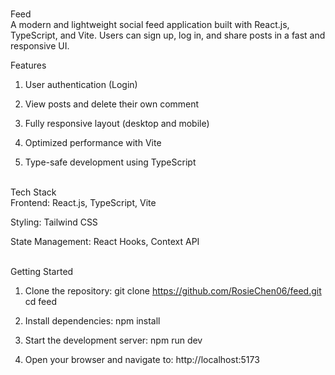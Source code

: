 <br>Feed</br>
A modern and lightweight social feed application built with React.js, TypeScript, and Vite.
Users can sign up, log in, and share posts in a fast and responsive UI.

<be>Features</br>
1. User authentication (Login)

2. View posts and delete their own comment

3. Fully responsive layout (desktop and mobile)

4. Optimized performance with Vite

5. Type-safe development using TypeScript

<br>Tech Stack</br>
Frontend: React.js, TypeScript, Vite

Styling: Tailwind CSS

State Management: React Hooks, Context API

<br>Getting Started</br>
1. Clone the repository:
   git clone https://github.com/RosieChen06/feed.git
   cd feed

3. Install dependencies:
   npm install

4. Start the development server:
   npm run dev

5. Open your browser and navigate to:
   http://localhost:5173
